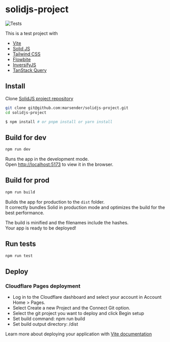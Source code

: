 # solidjs-project

![Tests](https://github.com/marsender/solidjs-project/actions/workflows/node.js.yml/badge.svg?branch=main)

This is a test project with

- [Vite](https://vitejs.dev/)
- [Solid JS](https://solidjs.com)
- [Tailwind CSS](https://tailwindcss.com/)
- [Flowbite](https://flowbite.com/)
- [InversifyJS](https://inversify.io/)
- [TanStack Query](https://tanstack.com/query/latest)

## Install

Clone [SolidJS project repository](https://github.com/marsender/solidjs-project)

```bash
git clone git@github.com:marsender/solidjs-project.git
cd solidjs-project
```

```bash
$ npm install # or pnpm install or yarn install
```

## Build for dev

```bash
npm run dev
```

Runs the app in the development mode.<br>
Open [http://localhost:5173](http://localhost:5173) to view it in the browser.

## Build for prod

```bash
npm run build
```

Builds the app for production to the `dist` folder.<br>
It correctly bundles Solid in production mode and optimizes the build for the best performance.

The build is minified and the filenames include the hashes.<br>
Your app is ready to be deployed!

## Run tests

```bash
npm run test
```

## Deploy

### Cloudflare Pages deployment

- Log in to the Cloudflare dashboard and select your account in Account Home > Pages.
- Select Create a new Project and the Connect Git option.
- Select the git project you want to deploy and click Begin setup
- Set build command: npm run build
- Set build output directory: /dist

Learn more about deploying your application with [Vite documentation](https://vitejs.dev/guide/static-deploy.html)
